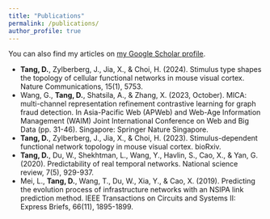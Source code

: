 ```yaml
---
title: "Publications"
permalink: /publications/
author_profile: true
---
```


<div class="wordwrap">You can also find my articles on <a href="https://scholar.google.com/citations?user=U8zujDgAAAAJ&hl=en&oi=ao">my Google Scholar profile</a>.</div>

* **Tang, D.**, Zylberberg, J., Jia, X., & Choi, H. (2024). Stimulus type shapes the topology of cellular functional networks in mouse visual cortex. Nature Communications, 15(1), 5753.
* Wang, G., **Tang, D.**, Shatsila, A., & Zhang, X. (2023, October). MICA: multi-channel representation refinement contrastive learning for graph fraud detection. In Asia-Pacific Web (APWeb) and Web-Age Information Management (WAIM) Joint International Conference on Web and Big Data (pp. 31-46). Singapore: Springer Nature Singapore.
* **Tang, D.**, Zylberberg, J., Jia, X., & Choi, H. (2023). Stimulus-dependent functional network topology in mouse visual cortex. bioRxiv.
* **Tang, D.**, Du, W., Shekhtman, L., Wang, Y., Havlin, S., Cao, X., & Yan, G. (2020). Predictability of real temporal networks. National science review, 7(5), 929-937.
* Mei, L., **Tang, D.**, Wang, T., Du, W., Xia, Y., & Cao, X. (2019). Predicting the evolution process of infrastructure networks with an NSIPA link prediction method. IEEE Transactions on Circuits and Systems II: Express Briefs, 66(11), 1895-1899.

